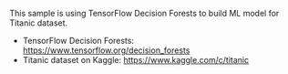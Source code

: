 This sample is using TensorFlow Decision Forests to build ML model for Titanic dataset.

- TensorFlow Decision Forests: https://www.tensorflow.org/decision_forests
- Titanic dataset on Kaggle: https://www.kaggle.com/c/titanic
